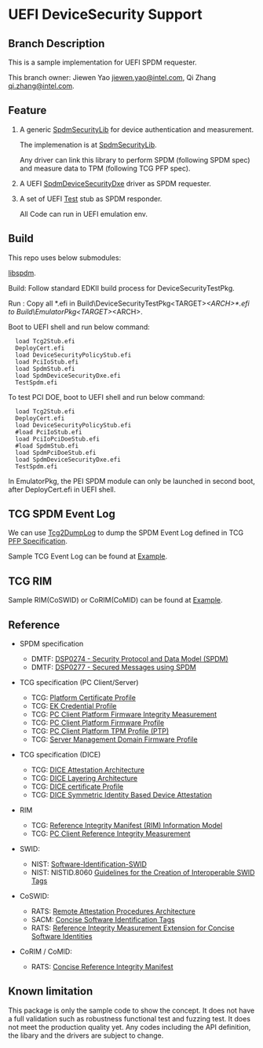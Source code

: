 # UEFI DeviceSecurity Support

## Branch Description

This is a sample implementation for UEFI SPDM requester.

This branch owner: Jiewen Yao <jiewen.yao@intel.com>, Qi Zhang <qi.zhang@intel.com>.

## Feature

1) A generic [SpdmSecurityLib](../SecurityPkg/DeviceSecurity/SpdmSecurityLib/SpdmSecurityLibInternal.h) for device authentication and measurement.

   The implemenation is at [SpdmSecurityLib](../SecurityPkg/DeviceSecurity/SpdmSecurityLib).

   Any driver can link this library to perform SPDM (following SPDM spec) and measure data to TPM (following TCG PFP spec).

2) A UEFI [SpdmDeviceSecurityDxe](SpdmDeviceSecurityDxe) driver as SPDM requester.

3) A set of UEFI [Test](Test) stub as SPDM responder.

   All Code can run in UEFI emulation env.

## Build

This repo uses below submodules:

  [libspdm](../SecurityPkg/DeviceSecurity/SpdmLib/libspdm).

Build:
  Follow standard EDKII build process for DeviceSecurityTestPkg.

Run :
  Copy all *.efi in Build\DeviceSecurityTestPkg\<TARGET>_<TOOLCHAIN>\<ARCH>\*.efi to Build\EmulatorPkg\<TARGET>_<TOOLCHAIN>\<ARCH>\.

  Boot to UEFI shell and run below command:

  ```
    load Tcg2Stub.efi
    DeployCert.efi
    load DeviceSecurityPolicyStub.efi
    load PciIoStub.efi
    load SpdmStub.efi
    load SpdmDeviceSecurityDxe.efi
    TestSpdm.efi
  ```

  To test PCI DOE, boot to UEFI shell and run below command:

  ```
    load Tcg2Stub.efi
    DeployCert.efi
    load DeviceSecurityPolicyStub.efi
    #load PciIoStub.efi
    load PciIoPciDoeStub.efi
    #load SpdmStub.efi
    load SpdmPciDoeStub.efi
    load SpdmDeviceSecurityDxe.efi
    TestSpdm.efi
  ```

  In EmulatorPkg, the PEI SPDM module can only be launched in second boot, after DeployCert.efi in UEFI shell.

## TCG SPDM Event Log

  We can use [Tcg2DumpLog](Test/Tcg2DumpLog) to dump the SPDM Event Log defined in TCG [PFP Specification](https://trustedcomputinggroup.org/resource/pc-client-specific-platform-firmware-profile-specification/).

  Sample TCG Event Log can be found at [Example](Example).

## TCG RIM

  Sample RIM(CoSWID) or CoRIM(CoMID) can be found at [Example](Example).

## Reference

   * SPDM specification
     * DMTF: [DSP0274 - Security Protocol and Data Model (SPDM)](https://www.dmtf.org/dsp/DSP0274)
     * DMTF: [DSP0277 - Secured Messages using SPDM](https://www.dmtf.org/dsp/DSP0277)

   * TCG specification (PC Client/Server)
     * TCG: [Platform Certificate Profile](https://trustedcomputinggroup.org/resource/tcg-platform-certificate-profile/)
     * TCG: [EK Credential Profile](https://trustedcomputinggroup.org/resource/tcg-ek-credential-profile-for-tpm-family-2-0/)
     * TCG: [PC Client Platform Firmware Integrity Measurement](https://trustedcomputinggroup.org/resource/tcg-pc-client-platform-firmware-integrity-measurement/)
     * TCG: [PC Client Platform Firmware Profile](https://trustedcomputinggroup.org/resource/pc-client-specific-platform-firmware-profile-specification/)
     * TCG: [PC Client Platform TPM Profile (PTP)](https://trustedcomputinggroup.org/resource/pc-client-platform-tpm-profile-ptp-specification/)
     * TCG: [Server Management Domain Firmware Profile](https://trustedcomputinggroup.org/resource/tcg-server-management-domain-firmware-profile-specification/)

   * TCG specification (DICE)
     * TCG: [DICE Attestation Architecture](https://trustedcomputinggroup.org/resource/dice-attestation-architecture/)
     * TCG: [DICE Layering Architecture](https://trustedcomputinggroup.org/resource/dice-layering-architecture/)
     * TCG: [DICE certificate Profile](https://trustedcomputinggroup.org/resource/dice-certificate-profiles/)
     * TCG: [DICE Symmetric Identity Based Device Attestation](https://trustedcomputinggroup.org/resource/symmetric-identity-based-device-attestation/)

   * RIM
     * TCG: [Reference Integrity Manifest (RIM) Information Model](https://trustedcomputinggroup.org/resource/tcg-reference-integrity-manifest-rim-information-model/)
     * TCG: [PC Client Reference Integrity Measurement](https://trustedcomputinggroup.org/resource/tcg-pc-client-reference-integrity-manifest-specification/)

   * SWID:
     * NIST: [Software-Identification-SWID](https://csrc.nist.gov/projects/Software-Identification-SWID)
     * NIST: NISTID.8060 [Guidelines for the Creation of Interoperable SWID Tags](https://csrc.nist.gov/publications/detail/nistir/8060/final)

   * CoSWID:
     * RATS: [Remote Attestation Procedures Architecture](https://datatracker.ietf.org/doc/draft-ietf-rats-architecture/)
     * SACM: [Concise Software Identification Tags](https://datatracker.ietf.org/doc/draft-ietf-sacm-coswid/)
     * RATS: [Reference Integrity Measurement Extension for Concise Software Identities](https://datatracker.ietf.org/doc/draft-birkholz-rats-coswid-rim/)

   * CoRIM / CoMID:
     * RATS: [Concise Reference Integrity Manifest](https://datatracker.ietf.org/doc/draft-birkholz-rats-corim/)

## Known limitation
This package is only the sample code to show the concept.
It does not have a full validation such as robustness functional test and fuzzing test. It does not meet the production quality yet.
Any codes including the API definition, the libary and the drivers are subject to change.

